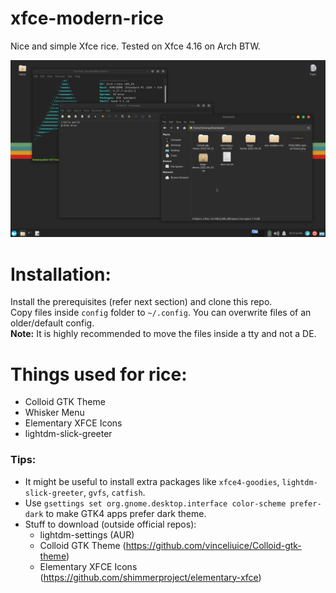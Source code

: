 # xfce-modern-rice
Nice and simple Xfce rice.
Tested on Xfce 4.16 on Arch BTW.

![Example Screenshot](https://github.com/HAMM3REXTREME/xfce-modern-rice/raw/main/screenshot-1.png)

# Installation:

Install the prerequisites (refer next section) and clone this repo.  
Copy files inside `config` folder to `~/.config`.
You can overwrite files of an older/default config.  
**Note:** It is highly recommended to move the files inside a tty and not a DE.  

# Things used for rice:
- Colloid GTK Theme
- Whisker Menu
- Elementary XFCE Icons
- lightdm-slick-greeter

### Tips:
- It might be useful to install extra packages like `xfce4-goodies`, `lightdm-slick-greeter`, `gvfs`, `catfish`.
- Use `gsettings set org.gnome.desktop.interface color-scheme prefer-dark` to make GTK4 apps prefer dark theme.
- Stuff to download (outside official repos):
    - lightdm-settings (AUR)
    - Colloid GTK Theme (https://github.com/vinceliuice/Colloid-gtk-theme)
    - Elementary XFCE Icons (https://github.com/shimmerproject/elementary-xfce)
